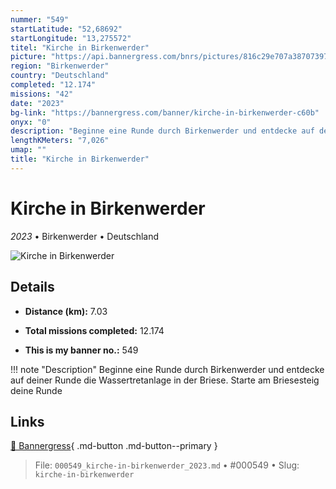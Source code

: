 ```yaml
---
nummer: "549"
startLatitude: "52,68692"
startLongitude: "13,275572"
titel: "Kirche in Birkenwerder"
picture: "https://api.bannergress.com/bnrs/pictures/816c29e707a3870739747459dff43ee6"
region: "Birkenwerder"
country: "Deutschland"
completed: "12.174"
missions: "42"
date: "2023"
bg-link: "https://bannergress.com/banner/kirche-in-birkenwerder-c60b"
onyx: "0"
description: "Beginne eine Runde durch Birkenwerder und entdecke auf deiner Runde die Wassertretanlage in der Briese. Starte am Briesesteig deine Runde"
lengthKMeters: "7,026"
umap: ""
title: "Kirche in Birkenwerder"
---
```

# Kirche in Birkenwerder

*2023* • Birkenwerder • Deutschland

![Kirche in Birkenwerder](https://api.bannergress.com/bnrs/pictures/816c29e707a3870739747459dff43ee6)

## Details
- **Distance (km):** 7.03

- **Total missions completed:** 12.174
- **This is my banner no.:** 549


!!! note "Description"
    Beginne eine Runde durch Birkenwerder und entdecke auf deiner Runde die Wassertretanlage in der Briese. Starte am Briesesteig deine Runde



## Links
[🔗 Bannergress](https://bannergress.com/banner/kirche-in-birkenwerder-c60b){ .md-button .md-button--primary }



> File: `000549_kirche-in-birkenwerder_2023.md` • #000549 • Slug: `kirche-in-birkenwerder`
